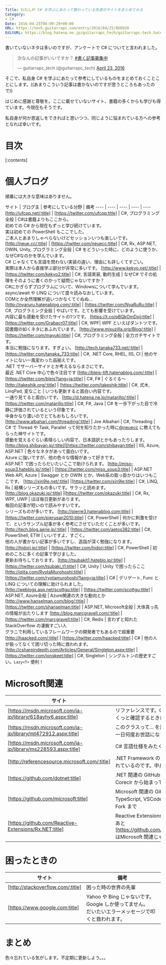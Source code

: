 ```yaml
---
Title: わたしが C# を学ぶにあたって教わっている先達のサイトをまとめてみる
Category:
- C#
Date: 2016-04-25T06:09:20+09:00
URL: https://tech.guitarrapc.com/entry/2016/04/25/060920
EditURL: https://blog.hatena.ne.jp/guitarrapc_tech/guitarrapc-tech.hatenablog.com/atom/entry/6653812171392779955
---
```


書いていないネタは多いのですが、アンケートで C# についてと言われました。

<blockquote class="twitter-tweet" data-lang="en"><p lang="ja" dir="ltr">次なんの記事がいいですか？ <a href="https://twitter.com/hashtag/%E6%9B%B8%E3%81%8F%E8%A8%98%E4%BA%8B%E5%8B%9F%E9%9B%86%E4%B8%AD?src=hash">#書く記事募集中</a></p>&mdash; guitarrapc_tech (@guitarrapc_tech) <a href="https://twitter.com/guitarrapc_tech/status/723679140012912640">April 23, 2016</a></blockquote>
<script async src="//platform.twitter.com/widgets.js" charset="utf-8"></script>

そこで、私自身 C# を学ぶにあたって参考にしているものをまとめておくことことにします。((あまりこういう記事は書かないのですが思うところもあったので))

はじめに感謝と尊敬を。ここに載せていないサイト、書籍の多くからも学びも得ています。今現在もそうです。

私自身が何か恩返しをできればと思いつつ、同じように悩まれている方への参考となれば幸いです。

# 目次

[:contents]

# 個人ブログ

順番には大きな意味はありません。

サイト | ブログ主 | 参考にしている分野 | 備考
---- | ---- | ---- | ---- | ----
[http://ufcpp.net/:title] | [https://twitter.com/ufcpp:title] | C#, プログラミング全般 | C#は書籍よりもここから。<br/>初めての C# から現在もずっと学び続けています。<br/>実は初めての PowerShell もここでした。<br/>ご本人とあまりしゃべらないけどセッションいつも楽しいです。
[http://neue.cc/:title] | [https://twitter.com/neuecc:title] | C#, Rx, ASP.NET, OWIN, Unity, プログラミング全般 | C# をどういった時に、どのように使うか、なぜC#なのかを学んでいます。<br/>C# じゃなくても言語を問わない実装の違い、理由にも詳しくてすごい。<br/>実際は本人から直接学ぶ部分が非常に多いです。
[http://www.kekyo.net/:title] | [https://twitter.com/kekyo2:title] | C#, 言語実装, 動的生成 | なぜC# でその処理をそのように書くのかって疑問じゃないですか？<br/>C#にかぎらずプログラムについて、Windowsについて学んでいます。<br/>async/await や LINQ について度々読みなおしています。<br/>COMとか全然理解が追いつかなくてぐぬぬ...
[http://nyaruru.hatenablog.com/:title] | [https://twitter.com/NyaRuRu:title] | C#, プログラミング全般 | やばいです。とても影響を受けています。<br/>内容に最も感動を受けたサイトの1つです。
[https://t.co/pBQkOmDxij:title] | [https://twitter.com/Grabacr07:title] | C#, WPF| WPF といえばダントツです。<br/>図書館の如くネタにあふれています。
[http://www.misuzilla.org/Blog/:title] | [https://twitter.com/mayuki:title] | C#, プログラミング全般 | 全力ガチサイトです。<br/>本当に勉強になります。すぎょい。
[http://tech.tanaka733.net/:title] | [https://twitter.com/tanaka_733:title] | C#, .NET Core, RHEL, IIS, CI | 他のサイトにない一風変わった品揃えです。<br/>.NET でサーバーサイドとか考えるならまさにです。<br/>最近 .NET Core 中心で色々注目です
[http://bleis-tift.hatenablog.com/:title] | [https://twitter.com/bleis?lang=ja:title] | C#, F# | ぐるぐる～
[http://takeshik.org/:title] | [https://twitter.com/takeshik:title] | C#, 式木, LinqPad, 変なこと | いつも更新すると面白い内容です。<br/>一通り見てると面白いです。
[http://d.hatena.ne.jp/matarillo/:title] | [https://twitter.com/matarillo:title] | C#, F#, Java | C# を一歩下がった目で冷静に評価されているという印象です。<br/>中身かなり濃いのでとてもおもしろいです。
[http://www.albahari.com/threading/:title] | Joe Albahari | C#, Threading | C# で Thread や Task, Parallel って何を知りたかった時に[@neuecc](https://twitter.com/neuecc) に教えてもらった神サイトです。<br/>感動を覚えるぐらい素晴らしい内容で、日本語訳とかもあったりします。
[http://blog.shibayan.jp/:title]|[https://twitter.com/shibayan:title] | IIS, Azure, ASP.NET | 色々なネタがあって面白いです。<br/>Azure に強いですが、他の色々な情報があって好きです。<br/>ASP.NET で困ったらだいたいここで助けられます。
[http://miso-soup3.hateblo.jp/:title] | [https://twitter.com/miso_soup3:title] | ASP.NET Web API, Azure | Swagger とか OWIN とか、Web系の取っ掛かりはいつもここです。
[http://xin9le.net/:title] |[https://twitter.com/xin9le:title] | C#, LINQ, Rx | 結構シリーズもの多いです。サラッと読めます。
[http://blog.okazuki.jp/:title] |[https://twitter.com/okazuki:title] | C#, Rx, WPF, UWP | ほぼ毎日更新があります。<br/>毎回の記事が短いので読みやすいです。<br/>シリーズものが多いです。
[http://pierre3.hatenablog.com:title] | [https://twitter.com/pierusan2010:title] | C#, PowerShell | 何かに刺激を受けて、というサンプル記事が多く参考にさせていただくことが多いです。
[http://tech.blog.aerie.jp/:title] | [https://twitter.com/aetos382:title] | C#, PowerShell, ETW | いいですよ、すごく。<br/>他の人が書かない記事が多いですし、造詣が深く勉強になります。
[http://hidori.jp/:title] | [https://twitter.com/hidori:title] | C#, PowerShell | 初めのころに多くの記事で学びました。<br/>更新お待ちしております。
[http://tsubakit1.hateblo.jp/:title] | [https://twitter.com/tsubaki_t1:title] | C#, Unity | Unity で困ったらここ
[http://qiita.com/RyotaMurohoshi:title] | [https://twitter.com/ryotamurohoshi?lang=ja:title] | C# | デリゲート, Func と LINQ についての理解に助けられました。
[http://weblogs.asp.net/scottgu:title] | [https://twitter.com/scottgu:title] | ASP.NET, Azure全般 | Azure関連の大きな動向とか
[http://www.hanselman.com/blog/:title] | [https://twitter.com/shanselman:title] | ASP.NET, Microsoft全般 | 大体真っ先の情報が出たりします
[http://blog.marcgravell.com/:title] | [https://twitter.com/marcgravell:title] | C#, Redis | 言わずと知れた StackOverflow の凄腕すごい人 <br/>グラニで利用しているフレームワークの開発者でもあるので超重要
[http://haacked.com/:title] | [https://twitter.com/haacked:title] | C# | 他の人が扱ってなくて困リ切った時に救われます。
[http://csharpindepth.com/Articles/General/Singleton.aspx:title] | [https://twitter.com/jonskeet:title] | C#, Singleton | シングルトンの歴史すごい。```Lazy<T>``` 便利！





# Microsoft関連

サイト | 備考
---- | ----
[https://msdn.microsoft.com/ja-jp/library/618ayhy6.aspx:title] | リファレンスです。C# でこれどうだっけ？をさくっと確認するときに
[https://msdn.microsoft.com/ja-jp/library/mt472912.aspx:title] | このクラスって... を調べるならここです。<br/>一日何度お世話になっていることか
[https://msdn.microsoft.com/ja-jp/library/ms228593.aspx:title] | C# 言語仕様をみたくなったら
[http://referencesource.microsoft.com/:title] | .NET Framework のリファレンスソースが公開されているのです。中身みれるの最高
[https://github.com/dotnet:title] | .NET 関連の GitHub リポジトリです。Roslynm Coreclr から始まって色々みるのです
[https://github.com/microsoft:title] | Microsoft 関連の GitHub リポジトリです。TypeScript, VSCode, MSBuild から docker のFork まで
[https://github.com/Reactive-Extensions/Rx.NET:title] | Reactive Extensions (Rx) ならここ<br/>あと [https://github.com/ReactiveX/RxJava/wiki:title] はMicrosoft 関連じゃないですが、Rx の絵が親切


# 困ったときの

サイト | 備考
---- | ----
[http://stackoverflow.com/:title] | 困った時の世界の先輩
[https://www.google.com:title] | Yahoo や Bing じゃないです。Google しか使ってません。<br/>だいたいエラーメッセージで叩くと救われます。


# まとめ

色々忘れている気がします。不定期に更新しよう。。。

